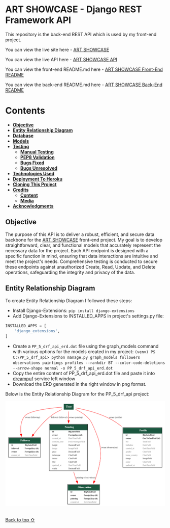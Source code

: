 # **ART SHOWCASE - Django REST Framework API**

This repository is the back-end REST API which is used by my front-end 
project.

You can view the live site here - [ART SHOWCASE](https://pp-5-art-showcase-1029cf70a456.herokuapp.com/)

You can view the live API here - [ART SHOWCASE API](https://pp-5-drf-api-cb9dad6bdfdf.herokuapp.com/)

You can view the front-end README.md here - [ART SHOWCASE Front-End README](https://github.com/gennadiy-gaysha/PP_5_art_showcase)

You can view the back-end README.md here - [ART SHOWCASE Back-End README](https://github.com/gennadiy-gaysha/PP_5_rest_api)

# Contents

- [**Objective**](#objective)
- [**Entity Relationship Diagram**](#entity-relationship-diagram)
- [**Database**](#database)
- [**Models**](#models)
- [**Testing**](#testing)
  - [**Manual Testing**](#manual-testing)
  - [**PEP8 Validation**](#pep8-validation)
  - [**Bugs Fixed**](#bugs-fixed)
  - [**Bugs Unresolved**](#bugs-unresolved)
- [**Technologies Used**](#technologies-used)
- [**Deployment To Heroku**](#deployment-to-heroku)
- [**Cloning This Project**](#cloning-and-setting-up-this-project)
- [**Credits**](#credits)
  - [**Content**](#content)
  - [**Media**](#media)
- [**Acknowledgments**](#acknowledgements)

## Objective

The purpose of this API is to deliver a robust, efficient, and secure data 
backbone for the 
[ART SHOWCASE](https://pp-5-art-showcase-1029cf70a456.herokuapp.com/) 
front-end project. My goal is to develop straightforward, clear, and functional 
models that accurately represent the necessary data for the project. Each API 
endpoint is designed with a specific function in mind, ensuring that data 
interactions are intuitive and meet the project's needs. Comprehensive testing 
is conducted to secure these endpoints against unauthorized Create, Read, 
Update, and Delete operations, safeguarding the integrity and privacy of the 
data.

## Entity Relationship Diagram

To create Entity Relationship Diagram I followed these steps:

- Install Django-Extensions:
`pip install django-extensions`
- Add Django-Extensions to INSTALLED_APPS in project's settings.py file:
```python
INSTALLED_APPS = [
    'django_extensions',
]
```
- Create a `PP_5_drf_api_erd.dot` file using the graph_models command with 
various options for the models created in my project:
`(venv) PS C:\PP_5_drf_api> python manage.py graph_models followers observations paintings profiles --rankdir BT --color-code-deletions --arrow-shape normal -o PP_5_drf_api_erd.dot`
- Copy the entire content of PP_5_drf_api_erd.dot file and paste it into 
  [dreampuf](https://dreampuf.github.io/GraphvizOnline/) service left window
- Download the ERD generated in the right window in png format.

Below is the Entity Relationship Diagram for the PP_5_drf_api project:

![ERD ArtShowcase](readme_images/graphviz.png)

<br>[Back to top ⇧](#contents)